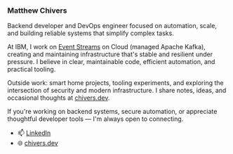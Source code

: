 ### Matthew Chivers

Backend developer and DevOps engineer focused on automation, scale, and building reliable systems that simplify complex tasks.

At IBM, I work on [Event Streams](https://www.ibm.com/products/event-streams) on Cloud (managed Apache Kafka), creating and maintaining infrastructure that's stable and resilient under pressure. I believe in clear, maintainable code, efficient automation, and practical tooling.

Outside work: smart home projects, tooling experiments, and exploring the intersection of security and modern infrastructure. I share notes, ideas, and occasional thoughts at [chivers.dev](https://chivers.dev).

If you're working on backend systems, secure automation, or appreciate thoughtful developer tools — I'm always open to connecting.

- 📫 [LinkedIn](https://www.linkedin.com/in/matthewchivers/)
- 🌐 [chivers.dev](https://chivers.dev)
